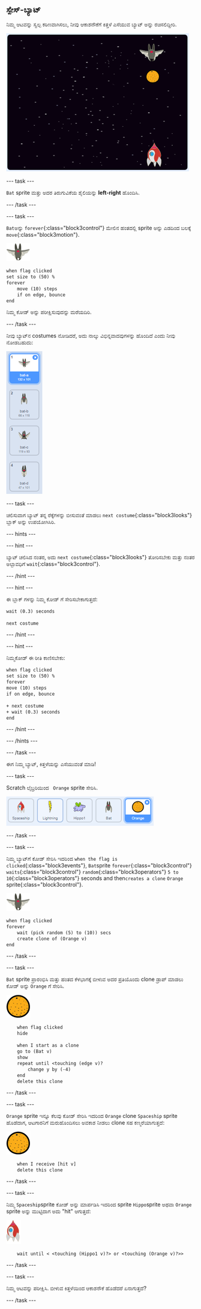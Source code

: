 ## ಸ್ಪೇಸ್-ಬ್ಯಾಟ್

ನಿಮ್ಮ ಆಟವನ್ನು ಸ್ವಲ್ಪ ಕಠಿಣವಾಗಿಸಲು, ನೀವು ಆಕಾಶನೌಕೆಗೆ ಕಿತ್ತಳೆ ಎಸೆಯುವ ಬ್ಯಾಟ್ ಅನ್ನು ರಚಿಸಲಿದ್ದೀರಿ.

![a bat throwing an orange at the spaceship](images/bat-oranges.png)

\--- task \---

`Bat` sprite ಮತ್ತು ಅದರ ತಿರುಗುವಿಕೆಯ ಶೈಲಿಯನ್ನು **left-right** ಹೊಂದಿಸಿ.

\--- /task \---

\--- task \---

`Bat`ಅನ್ನು `forever`{:class="block3control"} ಮೇಲಿನ ಹಂತದಲ್ಲಿ sprite ಅನ್ನು ಎಡದಿಂದ ಬಲಕ್ಕೆ `move`{:class="block3motion"}.

![bat sprite](images/bat-sprite.png)

```blocks3
when flag clicked
set size to (50) %
forever
    move (10) steps
    if on edge, bounce
end
```

ನಿಮ್ಮ ಕೋಡ್ ಅನ್ನು ಪರೀಕ್ಷಿಸುವುದನ್ನು ಮರೆಯದಿರಿ.

\--- /task \---

ನೀವು ಬ್ಯಾಟ್‌ನ costumes ನೋಡಿದರೆ, ಅದು ನಾಲ್ಕು ವಿಭಿನ್ನವಾದವುಗಳನ್ನು ಹೊಂದಿದೆ ಎಂದು ನೀವು ನೋಡಬಹುದು:

![screenshot](images/invaders-bat-costume.png)

\--- task \---

ಚಲಿಸುವಾಗ ಬ್ಯಾಟ್ ತನ್ನ ರೆಕ್ಕೆಗಳನ್ನು ಬೀಸುವಂತೆ ಮಾಡಲು `next costume`{:class="block3looks"} ಬ್ಲಾಕ್ ಅನ್ನು ಉಪಯೋಗಿಸಿರಿ.

\--- hints \---

\--- hint \---

ಬ್ಯಾಟ್ ಚಲಿಸಿದ ನಂತರ, ಅದು `next costume`{:class="block3looks"} ತೋರಿಸಬೇಕು ಮತ್ತು ನಂತರ ಅಲ್ಪಾವಧಿಗೆ `wait`{:class="block3control"}.

\--- /hint \---

\--- hint \---

ಈ ಬ್ಲಾಕ್ ಗಳನ್ನು ನಿಮ್ಮ ಕೋಡ್ ಗೆ ಸೇರಿಸಬೇಕಾಗುತ್ತದೆ:

```blocks3
wait (0.3) seconds

next costume
```

\--- /hint \---

\--- hint \---

ನಿಮ್ಮಕೋಡ್ ಈ ರೀತಿ ಕಾಣಿಸಬೇಕು:

```blocks3
when flag clicked
set size to (50) %
forever
move (10) steps
if on edge, bounce

+ next costume
+ wait (0.3) seconds
end
```

\--- /hint \---

\--- /hints \---

\--- /task \---

ಈಗ ನಿಮ್ಮ ಬ್ಯಾಟ್, ಕಿತ್ತಳೆಯನ್ನು ಎಸೆಯುವಂತೆ ಮಾಡಿ!

\--- task \---

Scratch ಲೈಬ್ರರಿಯಿಂದ ` Orange` sprite ಸೇರಿಸಿ.

![screenshot](images/invaders-orange.png)

\--- /task \---

\--- task \---

ನಿಮ್ಮ ಬ್ಯಾಟ್‌ಗೆ ಕೋಡ್ ಸೇರಿಸಿ ಇದರಿಂದ `when the flag is clicked`{:class="block3events"}, `Bat`sprite `forever`{:class="block3control"} `waits`{:class="block3control"} `random`{:class="block3operators"} `5 to 10`{:class="block3operators"} seconds and then`creates a clone` `Orange ` sprite{:class="block3control"}.

![bat sprite](images/bat-sprite.png)

```blocks3
when flag clicked
forever
    wait (pick random (5) to (10)) secs
    create clone of (Orange v)
end
```

\--- /task \---

\--- task \---

`Bat` sprite ಪ್ರಾರಂಭಿಸಿ ಮತ್ತು ಹಂತದ ಕೆಳಭಾಗಕ್ಕೆ ಬೀಳುವ ಅದರ ಪ್ರತಿಯೊಂದು clone ಡ್ರಾಪ್ ಮಾಡಲು ಕೋಡ್ ಅನ್ನು `Orange` ಗೆ ಸೇರಿಸಿ.

![orange sprite](images/orange-sprite.png)

```blocks3
    when flag clicked
    hide

    when I start as a clone
    go to (Bat v)
    show
    repeat until <touching (edge v)?
        change y by (-4)
    end
    delete this clone
```

\--- /task \---

\--- task \---

`Orange` sprite ಇನ್ನೂ ಕೆಲವು ಕೋಡ್ ಸೇರಿಸಿ ಇದರಿಂದ `Orange` clone `Spaceship` sprite ಹೊಡೆದಾಗ, ಆಟಗಾರನಿಗೆ ಮರುಹೊಂದಿಸಲು ಅವಕಾಶ ನೀಡಲು clone ಸಹ ಕಣ್ಮರೆಯಾಗುತ್ತದೆ:

![orange sprite](images/orange-sprite.png)

```blocks3
    when I receive [hit v]
    delete this clone
```

\--- /task \---

\--- task \---

ನಿಮ್ಮ `Spaceship`sprite ಕೋಡ್ ಅನ್ನು ಮಾರ್ಪಡಿಸಿ ಇದರಿಂದ sprite `Hippo`sprite ಅಥವಾ `Orange` sprite ಅನ್ನು ಮುಟ್ಟಿದಾಗ ಅದು "hit" ಆಗುತ್ತದೆ:

![rocket sprite](images/rocket-sprite.png)

```blocks3
    wait until < <touching (Hippo1 v)?> or <touching (Orange v)?>>
```

\--- /task \---

\--- task \---

ನಿಮ್ಮ ಆಟವನ್ನು ಪರೀಕ್ಷಿಸಿ. ಬೀಳುವ ಕಿತ್ತಳೆಯಿಂದ ಆಕಾಶನೌಕೆ ಹೊಡೆದರೆ ಏನಾಗುತ್ತದೆ?

\--- /task \---